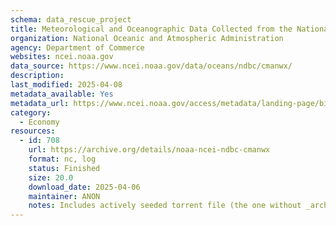 ```yaml
---
schema: data_rescue_project 
title: Meteorological and Oceanographic Data Collected from the National Data Buoy Center Coastal-Marine Automated Network (C-MAN) and Moored (Weather) Buoys
organization: National Oceanic and Atmospheric Administration
agency: Department of Commerce
websites: ncei.noaa.gov
data_source: https://www.ncei.noaa.gov/data/oceans/ndbc/cmanwx/
description: 
last_modified: 2025-04-08
metadata_available: Yes
metadata_url: https://www.ncei.noaa.gov/access/metadata/landing-page/bin/iso?id=gov.noaa.nodc:NDBC-CMANWx
category:
  - Economy
resources:
  - id: 708
    url: https://archive.org/details/noaa-ncei-ndbc-cmanwx
    format: nc, log
    status: Finished
    size: 20.0
    download_date: 2025-04-06
    maintainer: ANON
    notes: Includes actively seeded torrent file (the one without _archive).  Alternate torrent location  https//academictorrents.com/details/414b43ac18bfd028386313b3da88b491280700bc
---
```

